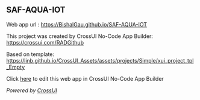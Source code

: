 ## SAF-AQUA-IOT
Web app url : https://BishalGau.github.io/SAF-AQUA-IOT

This project was created by CrossUI No-Code App Builder: https://crossui.com/RADGithub

Based on template: https://linb.github.io/CrossUI_Assets/assets/projects/Simple/xui_project_tpl_Empty

Click [here](https://crossui.com/RADGithub/#!from=github&owner=BishalGau&repo=SAF-AQUA-IOT) to edit this web app in CrossUI No-Code App Builder

<i>Powered by [CrossUI](https://crossui.com)</i>
